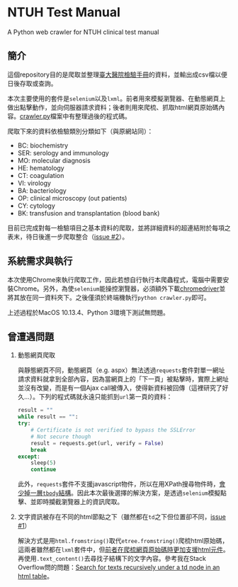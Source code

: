 # NTUH Test Manual
A Python web crawler for NTUH clinical test manual

## 簡介
這個repository目的是爬取並整理[臺大醫院檢驗手冊](https://www.ntuh.gov.tw/labmed/檢驗目錄/DocLib/檢驗目錄.aspx)的資料，並輸出成csv檔以便日後存取或查詢。

本次主要使用的套件是`selenium`以及`lxml`。前者用來模擬瀏覽器、在動態網頁上做出點擊動作，並向伺服器請求資料；後者則用來爬梳、抓取html網頁原始碼內容。[crawler.py](crawler.py)檔案中有整理過後的程式碼。

爬取下來的資料依檢驗類別分類如下（與原網站同）：
- BC: biochemistry
- SER: serology and immunology
- MO: molecular diagnosis
- HE: hematology
- CT: coagulation
- VI: virology
- BA: bacteriology
- OP: clinical microscopy (out patients)
- CY: cytology
- BK: transfusion and transplantation (blood bank)

目前已完成對每一檢驗項目之基本資料的爬取，並將詳細資料的超連結附於每項之表末，待日後進一步爬取整合（[issue #2](https://github.com/corytu/NTUHTestManual/issues/2)）。

## 系統需求與執行
本次使用Chrome來執行爬取工作，因此若想自行執行本爬蟲程式，電腦中需要安裝Chrome。另外，為使`selenium`能操控瀏覽器，必須額外下載[chromedriver](https://sites.google.com/a/chromium.org/chromedriver/)並將其放在同一資料夾下。之後僅須於終端機執行`python crawler.py`即可。

上述過程於MacOS 10.13.4、Python 3環境下測試無問題。

## 曾遭遇問題
1. 動態網頁爬取

    與靜態網頁不同，動態網頁（e.g. aspx）無法透過`requests`套件對單一網址請求資料就拿到全部內容，因為當網頁上的「下一頁」被點擊時，實際上網址並沒有改變，而是有一個Ajax call被傳入，使得新資料被回傳（這裡研究了好久...）。下列的程式碼就永遠只能抓到`url`第一頁的資料：
    
    ```python
    result = ""
    while result == "":
    try:
        # Certificate is not verified to bypass the SSLError
        # Not secure though
        result = requests.get(url, verify = False)
        break
    except:
        sleep(5)
        continue
    ```
    
    此外，`requests`套件不支援javascript物件，所以在用XPath搜尋物件時，[會少掉一層`tbody`結構](https://github.com/requests/requests/issues/4585)。因此本次最後選擇的解決方案，是透過`selenium`模擬點擊、並即時攔截瀏覽器上的資訊爬取。
    
2. 文字資訊被存在不同的html節點之下（雖然都在`td`之下但位置卻不同，[issue #1](https://github.com/corytu/NTUHTestManual/issues/1)）

    解決方式是用`html.fromstring()`取代`etree.fromstring()`爬梳html原始碼，這兩者雖然都在`lxml`套件中，但[前者在爬梳網頁原始碼時更加支援html元件](http://lxml.de/lxmlhtml.html)。再使用`.text_content()`去尋找子結構下的文字內容。參考我在Stack Overflow問的問題：[Search for texts recursively under a td node in an html table](https://stackoverflow.com/questions/49808607/search-for-texts-recursively-under-a-td-node-in-an-html-table)。
